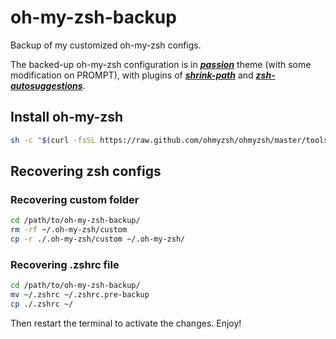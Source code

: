 # oh-my-zsh-backup
Backup of my customized oh-my-zsh configs. 

The backed-up oh-my-zsh configuration is in [***passion***](https://github.com/ChesterYue/ohmyzsh-theme-passion) theme (with some modification on PROMPT), with plugins of [***shrink-path***](https://github.com/ohmyzsh/ohmyzsh/tree/master/plugins/shrink-path) and [***zsh-autosuggestions***](https://github.com/zsh-users/zsh-autosuggestions). 

## Install oh-my-zsh

```bash
sh -c "$(curl -fsSL https://raw.github.com/ohmyzsh/ohmyzsh/master/tools/install.sh)"
```

## Recovering zsh configs

### Recovering custom folder

```bash
cd /path/to/oh-my-zsh-backup/
rm -rf ~/.oh-my-zsh/custom
cp -r ./.oh-my-zsh/custom ~/.oh-my-zsh/
```

### Recovering .zshrc file

```bash
cd /path/to/oh-my-zsh-backup/
mv ~/.zshrc ~/.zshrc.pre-backup
cp ./.zshrc ~/
```
Then restart the terminal to activate the changes. Enjoy! 

